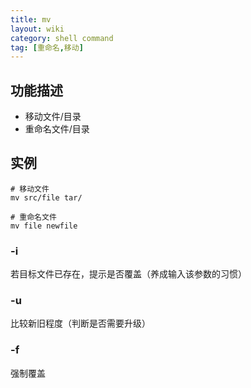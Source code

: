 ```yaml
---
title: mv
layout: wiki
category: shell command
tag: [重命名,移动]
---
```


## 功能描述

* 移动文件/目录
* 重命名文件/目录

## 实例

```
# 移动文件
mv src/file tar/

# 重命名文件
mv file newfile
```

### -i

若目标文件已存在，提示是否覆盖（养成输入该参数的习惯）

### -u

比较新旧程度（判断是否需要升级）

### -f

强制覆盖
